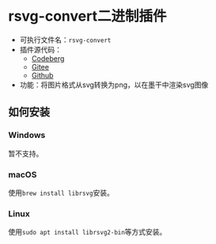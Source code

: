 # rsvg-convert二进制插件
+ 可执行文件名：`rsvg-convert`
+ 插件源代码：
  - [Codeberg](https://codeberg.org/XmacsLabs/mogan/src/branch/branch-1.2/TeXmacs/plugins/binary/progs/binary/rsvg-convert.scm)
  - [Gitee](https://gitee.com/XmacsLabs/mogan/blob/branch-1.2/TeXmacs/plugins/binary/progs/binary/rsvg-convert.scm)
  - [Github](https://github.com/XmacsLabs/mogan/blob/branch-1.2/TeXmacs/plugins/binary/progs/binary/rsvg-convert.scm)
+ 功能：将图片格式从svg转换为png，以在墨干中渲染svg图像


## 如何安装
### Windows
暂不支持。

### macOS
使用`brew install librsvg`安装。

### Linux
使用`sudo apt install librsvg2-bin`等方式安装。

